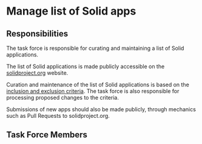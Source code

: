 # Manage list of Solid apps

## Responsibilities

The task force is responsible for curating and maintaining a list of Solid applications.

The list of Solid applications is made publicly accessible on the [solidproject.org](https://solidproject.org/) website.

Curation and maintenance of the list of Solid applications is based on the [inclusion and exclusion criteria](https://solidproject.org/apps#app-inclusion-and-exclusion-criteria). The task force is also responsible for processing proposed changes to the criteria.

Submissions of new apps should also be made publicly, through mechanics such as Pull Requests to solidproject.org. 

## Task Force Members
